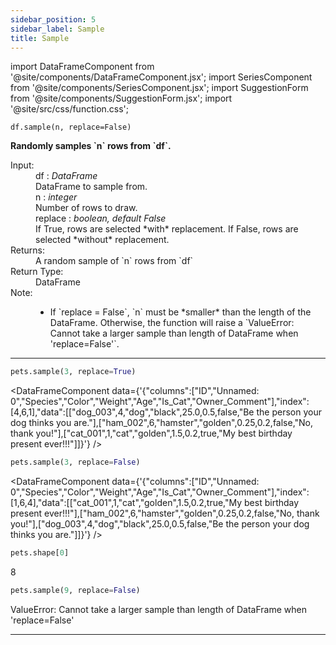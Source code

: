 ```yaml
---
sidebar_position: 5
sidebar_label: Sample
title: Sample
---
```


import DataFrameComponent from '@site/components/DataFrameComponent.jsx';
import SeriesComponent from '@site/components/SeriesComponent.jsx';
import SuggestionForm from '@site/components/SuggestionForm.jsx';
import '@site/src/css/function.css';

<code>df.sample(n, replace=False)</code>

<div className='base'>
    <p><strong>Randomly samples `n` rows from `df`.</strong></p>
    <dl>
        <dt className='term'>Input:</dt>
        <dd className='parameter'>df : <em>DataFrame</em></dd>
        <dd className='parameter-description'>DataFrame to sample from.</dd>
        <dd className='parameter'>n : <em>integer</em></dd>
        <dd className='parameter-description'>Number of rows to draw.</dd>
        <dd className='parameter'>replace : <em>boolean, default False</em></dd>
        <dd className='parameter-description'>If True, rows are selected *with* replacement. If False, rows are selected *without* replacement.</dd>
        <dt className='term'>Returns:</dt>
        <dd>A random sample of `n` rows from `df`</dd>
        <dt className='term'>Return Type:</dt>
        <dd>DataFrame</dd>
        <dt className='term'>Note:</dt>
        <dd>
            <ul>
                <li>If `replace = False`, `n` must be *smaller* than the length of the DataFrame. Otherwise, the function will raise a `ValueError: Cannot take a larger sample than length of DataFrame when 'replace=False'`.</li>
            </ul>
        </dd>
    </dl>
</div>

---

```python
pets.sample(3, replace=True)
```
<DataFrameComponent data={'{"columns":["ID","Unnamed: 0","Species","Color","Weight","Age","Is_Cat","Owner_Comment"],"index":[4,6,1],"data":[["dog_003",4,"dog","black",25.0,0.5,false,"Be the person your dog thinks you are."],["ham_002",6,"hamster","golden",0.25,0.2,false,"No, thank you!"],["cat_001",1,"cat","golden",1.5,0.2,true,"My best birthday present ever!!!"]]}'} />

```python
pets.sample(3, replace=False)
```
<DataFrameComponent data={'{"columns":["ID","Unnamed: 0","Species","Color","Weight","Age","Is_Cat","Owner_Comment"],"index":[1,6,4],"data":[["cat_001",1,"cat","golden",1.5,0.2,true,"My best birthday present ever!!!"],["ham_002",6,"hamster","golden",0.25,0.2,false,"No, thank you!"],["dog_003",4,"dog","black",25.0,0.5,false,"Be the person your dog thinks you are."]]}'} />

```python
pets.shape[0]
```
8
```python
pets.sample(9, replace=False)
```
ValueError: Cannot take a larger sample than length of DataFrame when 'replace=False'



---
<SuggestionForm/>